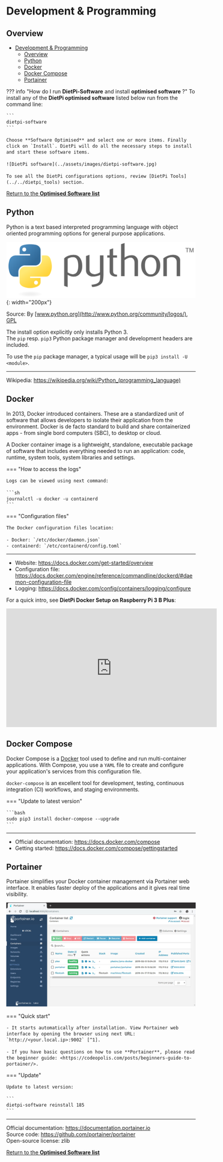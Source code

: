 # Development & Programming

## Overview

- [Development & Programming](#development--programming)
  - [Overview](#overview)
  - [Python](#python)
  - [Docker](#docker)
  - [Docker Compose](#docker-compose)
  - [Portainer](#portainer)

??? info "How do I run **DietPi-Software** and install **optimised software** ?"
    To install any of the **DietPi optimised software** listed below run from the command line:

    ```
    dietpi-software
    ```

    Choose **Software Optimised** and select one or more items. Finally click on `Install`. DietPi will do all the necessary steps to install and start these software items.

    ![DietPi software](../assets/images/dietpi-software.jpg)

    To see all the DietPi configurations options, review [DietPi Tools](../../dietpi_tools) section.

[Return to the **Optimised Software list**](../../software/)

## Python

Python is a text based interpreted programming language with object oriented programming options for general purpose applications.  

![DietPi programming software Python](../assets/images/dietpi-software-programming-pythonlogo.png){: width="200px"}

Source: By [www.python.org](http://www.python.org/community/logos/), [GPL](https://commons.wikimedia.org/w/index.php?curid=34991637)

The install option explicitly only installs Python 3.  
The `pip` resp. `pip3` Python package manager and development headers are included.

To use the `pip` package manager, a typical usage will be `pip3 install -U <module>`.

***

Wikipedia: <https://wikipedia.org/wiki/Python_(programming_language)>

## Docker

In 2013, Docker introduced containers. These are a standardized unit of software that allows developers to isolate their application from the environment. Docker is de facto standard to build and share containerized apps - from single bord computers (SBC), to desktop or cloud.

A Docker container image is a lightweight, standalone, executable package of software that includes everything needed to run an application: code, runtime, system tools, system libraries and settings.

=== "How to access the logs"

    Logs can be viewed using next command:

    ```sh
    journalctl -u docker -u containerd
    ```

=== "Configuration files"

    The Docker configuration files location:

    - Docker: `/etc/docker/daemon.json`
    - containerd: `/etc/containerd/config.toml`

***

- Website: <https://docs.docker.com/get-started/overview>  
- Configuration file: <https://docs.docker.com/engine/reference/commandline/dockerd/#daemon-configuration-file>  
- Logging: <https://docs.docker.com/config/containers/logging/configure>  

For a quick intro, see **DietPi Docker Setup on Raspberry Pi 3 B Plus**:

<iframe width="560" height="315" src="https://www.youtube-nocookie.com/embed/y_VfLOGm5nA" frameborder="0" allow="accelerometer; autoplay; clipboard-write; encrypted-media; gyroscope; picture-in-picture" allowfullscreen></iframe>

## Docker Compose

Docker Compose is a [Docker](#docker) tool used to define and run multi-container applications. With Compose, you use a `YAML` file to create and configure your application's services from this configuration file.

`docker-compose` is an excellent tool for development, testing, continuous integration (CI) workflows, and staging environments. 

=== "Update to latest version"

    ```bash
    sudo pip3 install docker-compose --upgrade
    ```

***

- Official documentation: <https://docs.docker.com/compose>  
- Getting started: <https://docs.docker.com/compose/gettingstarted>

## Portainer

Portainer simplifies your Docker container management via Portainer web interface. It enables faster deploy of the applications and it gives real time visibility.

![Portainer screenshot](../assets/images/dietpi-software-portainer.jpg)

=== "Quick start"

    - It starts automatically after installation. View Portainer web interface by opening the browser using next URL: `http://<your.local.ip>:9002` [^1].

    - If you have basic questions on how to use **Portainer**, please read the beginner guide: <https://codeopolis.com/posts/beginners-guide-to-portainer/>.

=== "Update"

    Update to latest version:

    ```
    dietpi-software reinstall 185
    ```

***

Official documentation: <https://documentation.portainer.io>  
Source code: <https://github.com/portainer/portainer>  
Open-source license: zlib

[Return to the **Optimised Software list**](../../software/)

[^1]:
    [Logitech Media Server](../media/#logitech-media-server) already listened to port `9000`, and this is why **Portainer** has been configured to start using port `9002`. For more details on the implementation Portainer in DietPi see the GitHub task: <https://github.com/MichaIng/DietPi/pull/3933>
